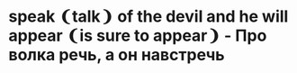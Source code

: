 # speak ❨talk❩ of the devil and he will appear ❨is sure to appear❩ - Про волка речь, а он навстречь
